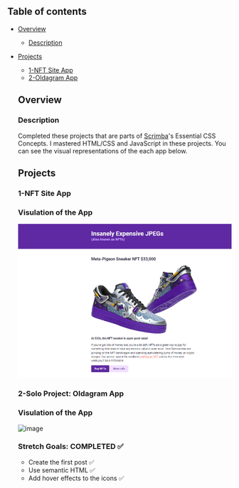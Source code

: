 ## Table of contents

- [Overview](#overview)

  - [Description](#description)
- [Projects](#projects)

  - [1-NFT Site App](#nft-site)
  - [2-Oldagram App](#oldagram-site)

  ## Overview

  ### Description

  Completed these projects that are parts of [Scrimba](https://scrimba.com/learn/frontend/)'s Essential CSS Concepts.  I mastered HTML/CSS and JavaScript in these projects.
  You can see the visual representations of the each app below.

  ## Projects

  ### 1-NFT Site App

  ### Visulation of the App


  ![](./1-NFT-site/nft-site.png)


 
  ### 2-Solo Project: Oldagram App
  ### Visulation of the App 

    ![image](./7-solo-project-oldagram-app/oldagram.png)
    

  ### Stretch Goals: COMPLETED ✅

  - Create the first post ✅
  - Use semantic HTML ✅
  - Add hover effects to the icons ✅
  
  
